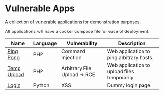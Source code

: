 # Vulnerable Apps

A collection of vulnerable applications for demonstration purposes.

All applications will have a docker compose file for ease of deployment.

| Name | Language | Vulnerability | Description |
|------|----------|---------------|-------------|
|[Ping Pong](./ping-pong/)|PHP|Command Injection|Web application to ping arbitrary hosts.|
|[Temp Upload](./temp-upload/)|PHP|Arbitrary File Upload -> RCE|Web application to upload files temporarily.|
|[Login](./login/)|Python|XSS|Dummy login page.|
